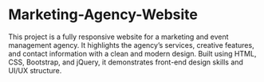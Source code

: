 # Marketing-Agency-Website
This project is a fully responsive website for a marketing and event management agency. It highlights the agency’s services, creative features, and contact information with a clean and modern design. Built using HTML, CSS, Bootstrap, and jQuery, it demonstrates front-end design skills and UI/UX structure.
